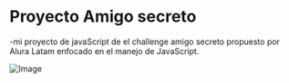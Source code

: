 <h1>Proyecto Amigo secreto</h1>

-mi proyecto de javaScript de el challenge amigo secreto propuesto por Alura Latam enfocado en el manejo de JavaScript.



![Image](https://github.com/user-attachments/assets/2bca8538-90fe-4598-a635-e529652a3dc7)
